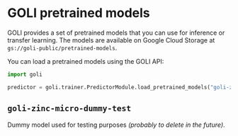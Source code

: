 # GOLI pretrained models

GOLI provides a set of pretrained models that you can use for inference or transfer learning. The models are available on Google Cloud Storage at `gs://goli-public/pretrained-models`.

You can load a pretrained models using the GOLI API:

```python
import goli

predictor = goli.trainer.PredictorModule.load_pretrained_models("goli-zinc-micro-dummy-test")
```

## `goli-zinc-micro-dummy-test`

Dummy model used for testing purposes _(probably to delete in the future)_.

